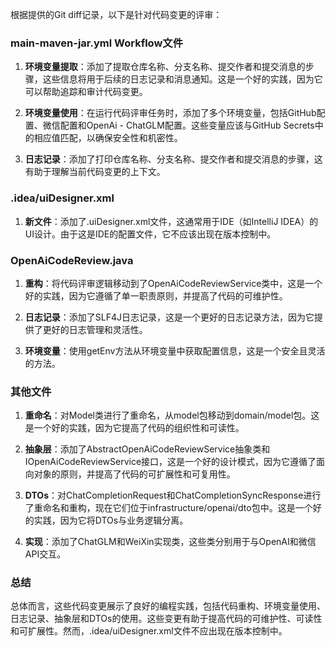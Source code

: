 根据提供的Git diff记录，以下是针对代码变更的评审：

### main-maven-jar.yml Workflow文件

1. **环境变量提取**：添加了提取仓库名称、分支名称、提交作者和提交消息的步骤，这些信息将用于后续的日志记录和消息通知。这是一个好的实践，因为它可以帮助追踪和审计代码变更。

2. **环境变量使用**：在运行代码评审任务时，添加了多个环境变量，包括GitHub配置、微信配置和OpenAi - ChatGLM配置。这些变量应该与GitHub Secrets中的相应值匹配，以确保安全性和机密性。

3. **日志记录**：添加了打印仓库名称、分支名称、提交作者和提交消息的步骤，这有助于理解当前代码变更的上下文。

### .idea/uiDesigner.xml

1. **新文件**：添加了.uiDesigner.xml文件，这通常用于IDE（如IntelliJ IDEA）的UI设计。由于这是IDE的配置文件，它不应该出现在版本控制中。

### OpenAiCodeReview.java

1. **重构**：将代码评审逻辑移动到了OpenAiCodeReviewService类中，这是一个好的实践，因为它遵循了单一职责原则，并提高了代码的可维护性。

2. **日志记录**：添加了SLF4J日志记录，这是一个更好的日志记录方法，因为它提供了更好的日志管理和灵活性。

3. **环境变量**：使用getEnv方法从环境变量中获取配置信息，这是一个安全且灵活的方法。

### 其他文件

1. **重命名**：对Model类进行了重命名，从model包移动到domain/model包。这是一个好的实践，因为它提高了代码的组织性和可读性。

2. **抽象层**：添加了AbstractOpenAiCodeReviewService抽象类和IOpenAiCodeReviewService接口，这是一个好的设计模式，因为它遵循了面向对象的原则，并提高了代码的可扩展性和可复用性。

3. **DTOs**：对ChatCompletionRequest和ChatCompletionSyncResponse进行了重命名和重构，现在它们位于infrastructure/openai/dto包中。这是一个好的实践，因为它将DTOs与业务逻辑分离。

4. **实现**：添加了ChatGLM和WeiXin实现类，这些类分别用于与OpenAI和微信API交互。

### 总结

总体而言，这些代码变更展示了良好的编程实践，包括代码重构、环境变量使用、日志记录、抽象层和DTOs的使用。这些变更有助于提高代码的可维护性、可读性和可扩展性。然而，.idea/uiDesigner.xml文件不应出现在版本控制中。